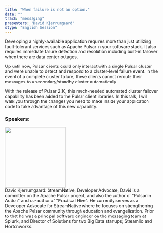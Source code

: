 ```yaml
---
title: "When failure is not an option."
date: "" 
track: "messaging"
presenters: "David Kjerrumgaard"
stype: "English Session"
---
```

Developing a highly-available application requires more than just utilizing fault-tolerant services such as Apache Pulsar in your software stack. It also requires immediate failure detection and resolution including built-in failover when there are data center outages.

Up until now, Pulsar clients could only interact with a single Pulsar cluster and were unable to detect and respond to a cluster-level failure event. In the event of a complete cluster failure, these clients cannot reroute their messages to a secondary/standby cluster automatically.

With the release of Pulsar 2.10, this much-needed automated cluster failover capability has been added to the Pulsar client libraries. In this talk, I will walk you through the changes you need to make inside your application code to take advantage of this new capability.
 ### Speakers: 
 <img src="images/speaker/1019.png" width="200" /><br>David Kjerrumgaard: StreamNative, Developer Advocate, David is a committer on the Apache Pulsar project, and also the author of "Pulsar in Action" and co-author of "Practical Hive". He currently serves as a Developer Advocate for StreamNative where he focuses on strengthening the Apache Pulsar community through education and evangelization. Prior to that he was a principal software engineer on the messaging team at Splunk, and Director of Solutions for two Big Data startups; Streamlio and Hortonworks.

 